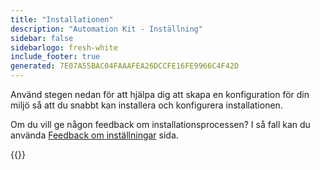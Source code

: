 ```yaml
---
title: "Installationen"
description: "Automation Kit - Inställning"
sidebar: false
sidebarlogo: fresh-white
include_footer: true
generated: 7E07A55BAC04FAAAFEA26DCCFE16FE9966C4F42D
---
```


Använd stegen nedan för att hjälpa dig att skapa en konfiguration för din miljö så att du snabbt kan installera och konfigurera installationen.

Om du vill ge någon feedback om installationsprocessen? I så fall kan du använda [Feedback om inställningar](/sv/get-started/setup-feedback) sida.

{{<questions name="/content/sv/get-started/setup.json" completed="Tack för att du har slutfört installationsstegen" showNavigationButtons=true locale="sv">}}
